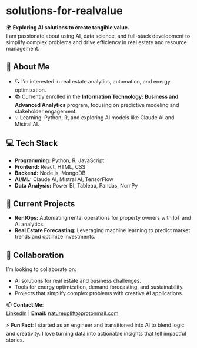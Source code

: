 # solutions-for-realvalue
🌍 **Exploring AI solutions to create tangible value.**  
I am passionate about using AI, data science, and full-stack development to simplify complex problems and drive efficiency in real estate and resource management.

## 👋 About Me
- 🔍 I’m interested in real estate analytics, automation, and energy optimization.
- 📚 Currently enrolled in the **Information Technology: Business and Advanced Analytics** program, focusing on predictive modeling and stakeholder engagement.
- 💡 Learning: Python, R, and exploring AI models like Claude AI and Mistral AI.

## 💻 Tech Stack
- **Programming:** Python, R, JavaScript  
- **Frontend:** React, HTML, CSS  
- **Backend:** Node.js, MongoDB  
- **AI/ML:** Claude AI, Mistral AI, TensorFlow  
- **Data Analysis:** Power BI, Tableau, Pandas, NumPy  

## 🔨 Current Projects
- **RentOps:** Automating rental operations for property owners with IoT and AI analytics.  
- **Real Estate Forecasting:** Leveraging machine learning to predict market trends and optimize investments.  

## 🤝 Collaboration
I’m looking to collaborate on:
- AI solutions for real estate and business challenges.
- Tools for energy optimization, demand forecasting, and sustainability.
- Projects that simplify complex problems with creative AI applications.

📫 **Contact Me**:  
[LinkedIn](https://www.linkedin.com/in/arnaldo-sepulveda) | **Email:** natureuplift@protonmail.com  

⚡ **Fun Fact**: I started as an engineer and transitioned into AI to blend logic and creativity. I love turning data into actionable insights that tell impactful stories.
